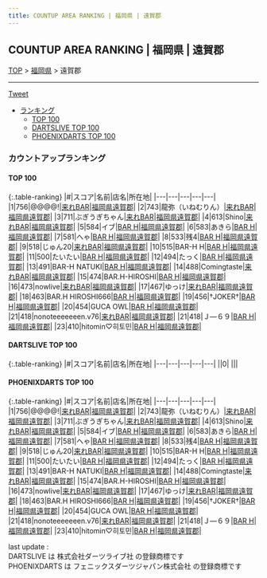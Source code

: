 ```yaml
---
title: COUNTUP AREA RANKING | 福岡県 | 遠賀郡
---
```

## COUNTUP AREA RANKING | 福岡県 | 遠賀郡

[TOP](/darts/rank/) > [福岡県](/darts/rank/福岡県/) > 遠賀郡

___

<a href="https://twitter.com/share?ref_src=twsrc%5Etfw" data-text="COUNTUP AREA RANKING | 福岡県遠賀郡" class="twitter-share-button" data-hashtags="DARTSLIVE,PHOENIXDARTS,darts,ダーツ" data-show-count="false">Tweet</a>

* [ランキング](#カウントアップランキング)
    * [TOP 100](#top-100)
    * [DARTSLIVE TOP 100](#dartslive-top-100)
    * [PHOENIXDARTS TOP 100](#phoenixdarts-top-100)

### カウントアップランキング

#### TOP 100



{:.table-ranking}
|#|スコア|名前|店名|所在地|
|---|---|---|---|---|
|1|756|<span class="rank-name-pd">@@@@!</span>|<a href="https://vs.phoenixdarts.com/jp/shop/shopDetailInfo/s_55390?s_seq=55390">来れBAR</a>|<a href="/darts/rank/福岡県/遠賀郡">福岡県遠賀郡</a>|
|2|743|<span class="rank-name-pd">龍弥（いねむりん）</span>|<a href="https://vs.phoenixdarts.com/jp/shop/shopDetailInfo/s_55390?s_seq=55390">来れBAR</a>|<a href="/darts/rank/福岡県/遠賀郡">福岡県遠賀郡</a>|
|3|711|<span class="rank-name-pd">ぶぎうぎちゃん</span>|<a href="https://vs.phoenixdarts.com/jp/shop/shopDetailInfo/s_55390?s_seq=55390">来れBAR</a>|<a href="/darts/rank/福岡県/遠賀郡">福岡県遠賀郡</a>|
|4|613|<span class="rank-name-pd">Shino</span>|<a href="https://vs.phoenixdarts.com/jp/shop/shopDetailInfo/s_55390?s_seq=55390">来れBAR</a>|<a href="/darts/rank/福岡県/遠賀郡">福岡県遠賀郡</a>|
|5|584|<span class="rank-name-pd">イブ</span>|<a href="https://vs.phoenixdarts.com/jp/shop/shopDetailInfo/s_84608?s_seq=84608">BAR H</a>|<a href="/darts/rank/福岡県/遠賀郡">福岡県遠賀郡</a>|
|6|583|<span class="rank-name-pd">あきら</span>|<a href="https://vs.phoenixdarts.com/jp/shop/shopDetailInfo/s_84608?s_seq=84608">BAR H</a>|<a href="/darts/rank/福岡県/遠賀郡">福岡県遠賀郡</a>|
|7|581|<span class="rank-name-pd">へゃ</span>|<a href="https://vs.phoenixdarts.com/jp/shop/shopDetailInfo/s_84608?s_seq=84608">BAR H</a>|<a href="/darts/rank/福岡県/遠賀郡">福岡県遠賀郡</a>|
|8|533|<span class="rank-name-pd">残4</span>|<a href="https://vs.phoenixdarts.com/jp/shop/shopDetailInfo/s_84608?s_seq=84608">BAR H</a>|<a href="/darts/rank/福岡県/遠賀郡">福岡県遠賀郡</a>|
|9|518|<span class="rank-name-pd">じゅん20</span>|<a href="https://vs.phoenixdarts.com/jp/shop/shopDetailInfo/s_55390?s_seq=55390">来れBAR</a>|<a href="/darts/rank/福岡県/遠賀郡">福岡県遠賀郡</a>|
|10|515|<span class="rank-name-pd">BAR-H H</span>|<a href="https://vs.phoenixdarts.com/jp/shop/shopDetailInfo/s_84608?s_seq=84608">BAR H</a>|<a href="/darts/rank/福岡県/遠賀郡">福岡県遠賀郡</a>|
|11|500|<span class="rank-name-pd">たいたい</span>|<a href="https://vs.phoenixdarts.com/jp/shop/shopDetailInfo/s_84608?s_seq=84608">BAR H</a>|<a href="/darts/rank/福岡県/遠賀郡">福岡県遠賀郡</a>|
|12|494|<span class="rank-name-pd">たっく</span>|<a href="https://vs.phoenixdarts.com/jp/shop/shopDetailInfo/s_84608?s_seq=84608">BAR H</a>|<a href="/darts/rank/福岡県/遠賀郡">福岡県遠賀郡</a>|
|13|491|<span class="rank-name-pd">BAR-H NATUKI</span>|<a href="https://vs.phoenixdarts.com/jp/shop/shopDetailInfo/s_84608?s_seq=84608">BAR H</a>|<a href="/darts/rank/福岡県/遠賀郡">福岡県遠賀郡</a>|
|14|488|<span class="rank-name-pd">Comingtaste</span>|<a href="https://vs.phoenixdarts.com/jp/shop/shopDetailInfo/s_55390?s_seq=55390">来れBAR</a>|<a href="/darts/rank/福岡県/遠賀郡">福岡県遠賀郡</a>|
|15|474|<span class="rank-name-pd">BAR.H-HIROSHI</span>|<a href="https://vs.phoenixdarts.com/jp/shop/shopDetailInfo/s_84608?s_seq=84608">BAR H</a>|<a href="/darts/rank/福岡県/遠賀郡">福岡県遠賀郡</a>|
|16|473|<span class="rank-name-pd">nowlive</span>|<a href="https://vs.phoenixdarts.com/jp/shop/shopDetailInfo/s_55390?s_seq=55390">来れBAR</a>|<a href="/darts/rank/福岡県/遠賀郡">福岡県遠賀郡</a>|
|17|467|<span class="rank-name-pd">ゆっけ</span>|<a href="https://vs.phoenixdarts.com/jp/shop/shopDetailInfo/s_55390?s_seq=55390">来れBAR</a>|<a href="/darts/rank/福岡県/遠賀郡">福岡県遠賀郡</a>|
|18|463|<span class="rank-name-pd">BAR.H  HIROSHI666</span>|<a href="https://vs.phoenixdarts.com/jp/shop/shopDetailInfo/s_84608?s_seq=84608">BAR H</a>|<a href="/darts/rank/福岡県/遠賀郡">福岡県遠賀郡</a>|
|19|456|<span class="rank-name-pd">†JOKER†</span>|<a href="https://vs.phoenixdarts.com/jp/shop/shopDetailInfo/s_84608?s_seq=84608">BAR H</a>|<a href="/darts/rank/福岡県/遠賀郡">福岡県遠賀郡</a>|
|20|454|<span class="rank-name-pd">GUCA OWL</span>|<a href="https://vs.phoenixdarts.com/jp/shop/shopDetailInfo/s_84608?s_seq=84608">BAR H</a>|<a href="/darts/rank/福岡県/遠賀郡">福岡県遠賀郡</a>|
|21|418|<span class="rank-name-pd">nonoteeeeeeen.v76</span>|<a href="https://vs.phoenixdarts.com/jp/shop/shopDetailInfo/s_55390?s_seq=55390">来れBAR</a>|<a href="/darts/rank/福岡県/遠賀郡">福岡県遠賀郡</a>|
|21|418|<span class="rank-name-pd">Ｊ―６９</span>|<a href="https://vs.phoenixdarts.com/jp/shop/shopDetailInfo/s_84608?s_seq=84608">BAR H</a>|<a href="/darts/rank/福岡県/遠賀郡">福岡県遠賀郡</a>|
|23|410|<span class="rank-name-pd">hitomin♡히토민</span>|<a href="https://vs.phoenixdarts.com/jp/shop/shopDetailInfo/s_84608?s_seq=84608">BAR H</a>|<a href="/darts/rank/福岡県/遠賀郡">福岡県遠賀郡</a>|


#### DARTSLIVE TOP 100



{:.table-ranking}
|#|スコア|名前|店名|所在地|
|---|---|---|---|---|
||0|<span class="rank-name-dl"> </span>|<a href=""></a>|<a href="/darts/rank//"></a>|


#### PHOENIXDARTS TOP 100



{:.table-ranking}
|#|スコア|名前|店名|所在地|
|---|---|---|---|---|
|1|756|<span class="rank-name-pd">@@@@!</span>|<a href="https://vs.phoenixdarts.com/jp/shop/shopDetailInfo/s_55390?s_seq=55390">来れBAR</a>|<a href="/darts/rank/福岡県/遠賀郡">福岡県遠賀郡</a>|
|2|743|<span class="rank-name-pd">龍弥（いねむりん）</span>|<a href="https://vs.phoenixdarts.com/jp/shop/shopDetailInfo/s_55390?s_seq=55390">来れBAR</a>|<a href="/darts/rank/福岡県/遠賀郡">福岡県遠賀郡</a>|
|3|711|<span class="rank-name-pd">ぶぎうぎちゃん</span>|<a href="https://vs.phoenixdarts.com/jp/shop/shopDetailInfo/s_55390?s_seq=55390">来れBAR</a>|<a href="/darts/rank/福岡県/遠賀郡">福岡県遠賀郡</a>|
|4|613|<span class="rank-name-pd">Shino</span>|<a href="https://vs.phoenixdarts.com/jp/shop/shopDetailInfo/s_55390?s_seq=55390">来れBAR</a>|<a href="/darts/rank/福岡県/遠賀郡">福岡県遠賀郡</a>|
|5|584|<span class="rank-name-pd">イブ</span>|<a href="https://vs.phoenixdarts.com/jp/shop/shopDetailInfo/s_84608?s_seq=84608">BAR H</a>|<a href="/darts/rank/福岡県/遠賀郡">福岡県遠賀郡</a>|
|6|583|<span class="rank-name-pd">あきら</span>|<a href="https://vs.phoenixdarts.com/jp/shop/shopDetailInfo/s_84608?s_seq=84608">BAR H</a>|<a href="/darts/rank/福岡県/遠賀郡">福岡県遠賀郡</a>|
|7|581|<span class="rank-name-pd">へゃ</span>|<a href="https://vs.phoenixdarts.com/jp/shop/shopDetailInfo/s_84608?s_seq=84608">BAR H</a>|<a href="/darts/rank/福岡県/遠賀郡">福岡県遠賀郡</a>|
|8|533|<span class="rank-name-pd">残4</span>|<a href="https://vs.phoenixdarts.com/jp/shop/shopDetailInfo/s_84608?s_seq=84608">BAR H</a>|<a href="/darts/rank/福岡県/遠賀郡">福岡県遠賀郡</a>|
|9|518|<span class="rank-name-pd">じゅん20</span>|<a href="https://vs.phoenixdarts.com/jp/shop/shopDetailInfo/s_55390?s_seq=55390">来れBAR</a>|<a href="/darts/rank/福岡県/遠賀郡">福岡県遠賀郡</a>|
|10|515|<span class="rank-name-pd">BAR-H H</span>|<a href="https://vs.phoenixdarts.com/jp/shop/shopDetailInfo/s_84608?s_seq=84608">BAR H</a>|<a href="/darts/rank/福岡県/遠賀郡">福岡県遠賀郡</a>|
|11|500|<span class="rank-name-pd">たいたい</span>|<a href="https://vs.phoenixdarts.com/jp/shop/shopDetailInfo/s_84608?s_seq=84608">BAR H</a>|<a href="/darts/rank/福岡県/遠賀郡">福岡県遠賀郡</a>|
|12|494|<span class="rank-name-pd">たっく</span>|<a href="https://vs.phoenixdarts.com/jp/shop/shopDetailInfo/s_84608?s_seq=84608">BAR H</a>|<a href="/darts/rank/福岡県/遠賀郡">福岡県遠賀郡</a>|
|13|491|<span class="rank-name-pd">BAR-H NATUKI</span>|<a href="https://vs.phoenixdarts.com/jp/shop/shopDetailInfo/s_84608?s_seq=84608">BAR H</a>|<a href="/darts/rank/福岡県/遠賀郡">福岡県遠賀郡</a>|
|14|488|<span class="rank-name-pd">Comingtaste</span>|<a href="https://vs.phoenixdarts.com/jp/shop/shopDetailInfo/s_55390?s_seq=55390">来れBAR</a>|<a href="/darts/rank/福岡県/遠賀郡">福岡県遠賀郡</a>|
|15|474|<span class="rank-name-pd">BAR.H-HIROSHI</span>|<a href="https://vs.phoenixdarts.com/jp/shop/shopDetailInfo/s_84608?s_seq=84608">BAR H</a>|<a href="/darts/rank/福岡県/遠賀郡">福岡県遠賀郡</a>|
|16|473|<span class="rank-name-pd">nowlive</span>|<a href="https://vs.phoenixdarts.com/jp/shop/shopDetailInfo/s_55390?s_seq=55390">来れBAR</a>|<a href="/darts/rank/福岡県/遠賀郡">福岡県遠賀郡</a>|
|17|467|<span class="rank-name-pd">ゆっけ</span>|<a href="https://vs.phoenixdarts.com/jp/shop/shopDetailInfo/s_55390?s_seq=55390">来れBAR</a>|<a href="/darts/rank/福岡県/遠賀郡">福岡県遠賀郡</a>|
|18|463|<span class="rank-name-pd">BAR.H  HIROSHI666</span>|<a href="https://vs.phoenixdarts.com/jp/shop/shopDetailInfo/s_84608?s_seq=84608">BAR H</a>|<a href="/darts/rank/福岡県/遠賀郡">福岡県遠賀郡</a>|
|19|456|<span class="rank-name-pd">†JOKER†</span>|<a href="https://vs.phoenixdarts.com/jp/shop/shopDetailInfo/s_84608?s_seq=84608">BAR H</a>|<a href="/darts/rank/福岡県/遠賀郡">福岡県遠賀郡</a>|
|20|454|<span class="rank-name-pd">GUCA OWL</span>|<a href="https://vs.phoenixdarts.com/jp/shop/shopDetailInfo/s_84608?s_seq=84608">BAR H</a>|<a href="/darts/rank/福岡県/遠賀郡">福岡県遠賀郡</a>|
|21|418|<span class="rank-name-pd">nonoteeeeeeen.v76</span>|<a href="https://vs.phoenixdarts.com/jp/shop/shopDetailInfo/s_55390?s_seq=55390">来れBAR</a>|<a href="/darts/rank/福岡県/遠賀郡">福岡県遠賀郡</a>|
|21|418|<span class="rank-name-pd">Ｊ―６９</span>|<a href="https://vs.phoenixdarts.com/jp/shop/shopDetailInfo/s_84608?s_seq=84608">BAR H</a>|<a href="/darts/rank/福岡県/遠賀郡">福岡県遠賀郡</a>|
|23|410|<span class="rank-name-pd">hitomin♡히토민</span>|<a href="https://vs.phoenixdarts.com/jp/shop/shopDetailInfo/s_84608?s_seq=84608">BAR H</a>|<a href="/darts/rank/福岡県/遠賀郡">福岡県遠賀郡</a>|


<div class="footer border-top border-gray-light mt-5 pt-3 text-right text-gray">
    last update : <span style="font-weight: italic" id="foot_last_modified"></span><br />
    DARTSLIVE は 株式会社ダーツライブ社 の登録商標です<br />
    PHOENIXDARTS は フェニックスダーツジャパン株式会社 の登録商標です<br />
</div>

<script src="https://cdnjs.cloudflare.com/ajax/libs/jquery.tablesorter/2.31.3/js/jquery.tablesorter.min.js" integrity="sha512-qzgd5cYSZcosqpzpn7zF2ZId8f/8CHmFKZ8j7mU4OUXTNRd5g+ZHBPsgKEwoqxCtdQvExE5LprwwPAgoicguNg==" crossorigin="anonymous" referrerpolicy="no-referrer"></script>
<link rel="stylesheet" href="https://cdnjs.cloudflare.com/ajax/libs/jquery.tablesorter/2.31.3/css/theme.default.min.css" integrity="sha512-wghhOJkjQX0Lh3NSWvNKeZ0ZpNn+SPVXX1Qyc9OCaogADktxrBiBdKGDoqVUOyhStvMBmJQ8ZdMHiR3wuEq8+w==" crossorigin="anonymous" referrerpolicy="no-referrer" />
<script>
$(function() {
    $(".table-ranking").tablesorter({sortList:[[0, 0]]});
    $("#foot_last_modified").text(formatDate(new Date(document.lastModified), 'yyyy-MM-dd HH:mm:ss'));
});
</script>

<script async src="https://platform.twitter.com/widgets.js" charset="utf-8"></script>